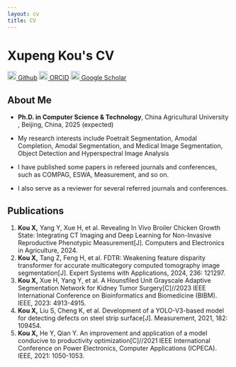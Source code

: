 ```yaml
---
layout: cv
title: CV
---
```

# Xupeng Kou's CV

<a href="https://github.com/Github-XKou"><img src="https://github.githubassets.com/assets/GitHub-Mark-ea2971cee799.png" width="20px" height="20px"> Github</a>
<a href="https://orcid.org/0000-0002-3246-6820"><img src="https://orcid.org/assets/vectors/orcid.logo.icon.svg" width="20px" height="20px"> ORCID</a>
<a href="https://scholar.google.com/citations?user=tDQGkQMAAAAJ&hl=zh-CN"><img src="https://upload.wikimedia.org/wikipedia/commons/thumb/c/c7/Google_Scholar_logo.svg/240px-Google_Scholar_logo.svg.png" width="20px" height="20px"> Google Scholar</a>

<h2>About Me</h2>
<ul>
<li>
<p><strong>Ph.D. in Computer Science & Technology</strong>, China Agricultural University , Beijing, China, 2025 (expected)</p></li>

<li>
<p>My research interests include Poetrait Segmentation, Amodal Completion, Amodal Segmentation, and Medical Image Segmentation, Object Detection and Hyperspectral Image Analysis</p></li>
<li>
<p>I have published some papers in refereed journals and conferences, such as COMPAG, ESWA, Measurement, and so on.</p></li>

<li>
<p>I also serve as a reviewer for several referred journals and conferences.</p></li>
</ul>


<h2>Publications</h2>
<ol>
<li> <b>Kou X,</b> Yang Y, Xue H, et al. Revealing In Vivo Broiler Chicken Growth State: Integrating CT Imaging and Deep Learning for Non-Invasive Reproductive Phenotypic Measurement[J]. Computers and Electronics in Agriculture, 2024. </li>

<li><b>Kou X,</b> Tang Z, Feng H, et al. FDTR: Weakening feature disparity transformer for accurate multicategory computed tomography image segmentation[J]. Expert Systems with Applications, 2024, 236: 121297. </li>

<li><b>Kou X,</b> Xue H, Yang Y, et al. A Hounsfiled Unit Grayscale Adaptive Segmentation Network for Kidney Tumor Surgery[C]//2023 IEEE International Conference on Bioinformatics and Biomedicine (BIBM). IEEE, 2023: 4913-4915.</li>

<li><b>Kou X,</b> Liu S, Cheng K, et al. Development of a YOLO-V3-based model for detecting defects on steel strip surface[J]. Measurement, 2021, 182: 109454. </li>

<li><b>Kou X,</b> He Y, Qian Y. An improvement and application of a model conducive to productivity optimization[C]//2021 IEEE International Conference on Power Electronics, Computer Applications (ICPECA). IEEE, 2021: 1050-1053. 
